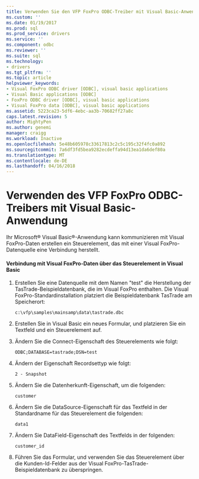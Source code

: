 ```yaml
---
title: Verwenden Sie den VFP FoxPro ODBC-Treiber mit Visual Basic-Anwendung | Microsoft Docs
ms.custom: ''
ms.date: 01/19/2017
ms.prod: sql
ms.prod_service: drivers
ms.service: ''
ms.component: odbc
ms.reviewer: ''
ms.suite: sql
ms.technology:
- drivers
ms.tgt_pltfrm: ''
ms.topic: article
helpviewer_keywords:
- Visual FoxPro ODBC driver [ODBC], visual basic applications
- Visual Basic applications [ODBC]
- FoxPro ODBC driver [ODBC], visual basic applications
- Visual FoxPro data [ODBC], visual basic applications
ms.assetid: 5223ca23-5df6-4ebc-aa3b-70682ff27a8c
caps.latest.revision: 5
author: MightyPen
ms.author: genemi
manager: craigg
ms.workload: Inactive
ms.openlocfilehash: 5e48b605978c33617813c2c5c195c32f4fc0a892
ms.sourcegitcommit: 7a6df3fd5bea9282ecdeffa94d13ea1da6def80a
ms.translationtype: MT
ms.contentlocale: de-DE
ms.lasthandoff: 04/16/2018
---
```

# <a name="using-the-vfp-foxpro-odbc-driver-with-your-visual-basic-application"></a>Verwenden des VFP FoxPro ODBC-Treibers mit Visual Basic-Anwendung
Ihr Microsoft® Visual Basic®-Anwendung kann kommunizieren mit Visual FoxPro-Daten erstellen ein Steuerelement, das mit einer Visual FoxPro-Datenquelle eine Verbindung herstellt.  
  
#### <a name="to-connect-to-visual-foxpro-data-using-the-data-control-in-visual-basic"></a>Verbindung mit Visual FoxPro-Daten über das Steuerelement in Visual Basic  
  
1.  Erstellen Sie eine Datenquelle mit dem Namen "test" die Herstellung der TasTrade-Beispieldatenbank, die im Visual FoxPro enthalten. Die Visual FoxPro-Standardinstallation platziert die Beispieldatenbank TasTrade am Speicherort:  
  
    ```  
    c:\vfp\samples\mainsamp\data\tastrade.dbc  
    ```  
  
2.  Erstellen Sie in Visual Basic ein neues Formular, und platzieren Sie ein Textfeld und ein Steuerelement auf.  
  
3.  Ändern Sie die Connect-Eigenschaft des Steuerelements wie folgt:  
  
    ```  
    ODBC;DATABASE=tastrade;DSN=test  
    ```  
  
4.  Ändern der Eigenschaft Recordsettyp wie folgt:  
  
    ```  
    2 - Snapshot  
    ```  
  
5.  Ändern Sie die Datenherkunft-Eigenschaft, um die folgenden:  
  
    ```  
    customer  
    ```  
  
6.  Ändern Sie die DataSource-Eigenschaft für das Textfeld in der Standardname für das Steuerelement die folgenden:  
  
    ```  
    data1  
    ```  
  
7.  Ändern Sie DataField-Eigenschaft des Textfelds in der folgenden:  
  
    ```  
    customer_id  
    ```  
  
8.  Führen Sie das Formular, und verwenden Sie das Steuerelement über die Kunden-Id-Felder aus der Visual FoxPro-TasTrade-Beispieldatenbank zu überspringen.

